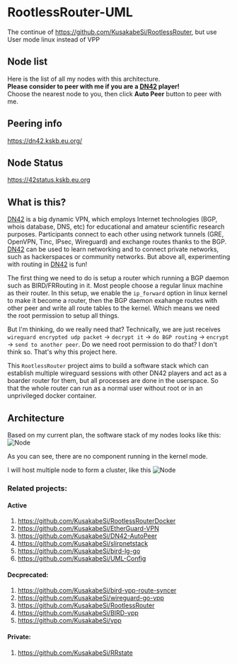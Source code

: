 # RootlessRouter-UML

The continue of https://github.com/KusakabeSi/RootlessRouter, but use User mode linux instead of VPP  

## Node list

Here is the list of all my nodes with this architecture.  
**Please consider to peer with me if you are a [DN42](https://lantian.pub/en/article/modify-website/dn42-experimental-network-2020.lantian/) player!**  
Choose the nearest node to you, then click **Auto Peer** button to peer with me.

## Peering info
https://dn42.kskb.eu.org/

## Node Status
https://42status.kskb.eu.org


## What is this?

[DN42](https://lantian.pub/en/article/modify-website/dn42-experimental-network-2020.lantian/) is a big dynamic  VPN, which employs Internet technologies (BGP, whois database, DNS, etc) for educational and amateur scientific research purposes. Participants connect to each other using network tunnels (GRE, OpenVPN, Tinc, IPsec, Wireguard) and exchange routes thanks to the BGP. [DN42](https://lantian.pub/en/article/modify-website/dn42-experimental-network-2020.lantian/) can be used to learn networking and to connect private networks, such as hackerspaces or community networks. But above all, experimenting with routing in [DN42](https://lantian.pub/en/article/modify-website/dn42-experimental-network-2020.lantian/) is fun!

The first thing we need to do is setup a router which running a BGP daemon such as BIRD/FRRouting in it. Most people choose a regular linux machine as their router. In this setup, we enable the `ip_forward` option in linux kernel to make it become a router, then the BGP daemon exahange routes with other peer and write all route tables to the kernel. Which means we need the root permission to setup all things.

But I'm thinking, do we really need that? Technically, we are just receives `wireguard encrypted udp packet` -> `decrypt it` -> `do BGP routing` -> `encrypt` -> `send to another peer`. Do we need root permission to do that? I don't think so. That's why this project here.

This `RootlessRouter` project aims to build a software stack which can establish multiple wireguard sessions with other DN42 players and act as a boarder router for them, but all processes are done in the userspace. So that the whole router can run as a normal user without root or in an unprivileged docker container.

## Architecture

Based on my current plan, the software stack of my nodes looks like this:
![Node](https://raw.githubusercontent.com/KusakabeSi/RootlessRouter-UML/main/pics/Node.png)

As you can see, there are no component running in the kernel mode.

I will host multiple node to form a cluster, like this
![Node](https://raw.githubusercontent.com/KusakabeSi/RootlessRouter/main/pics/Overview.png)


### Related projects:

#### Active

1. https://github.com/KusakabeSi/RootlessRouterDocker
1. https://github.com/KusakabeSi/EtherGuard-VPN
1. https://github.com/KusakabeSi/DN42-AutoPeer
1. https://github.com/KusakabeSi/slirpnetstack
1. https://github.com/KusakabeSi/bird-lg-go
1. https://github.com/KusakabeSi/UML-Config


#### Decprecated:

1. https://github.com/KusakabeSi/bird-vpp-route-syncer
1. https://github.com/KusakabeSi/wireguard-go-vpp
1. https://github.com/KusakabeSi/RootlessRouter
1. https://github.com/KusakabeSi/BIRD-vpp
1. https://github.com/KusakabeSi/vpp

#### Private:

1. https://github.com/KusakabeSi/RRstate
